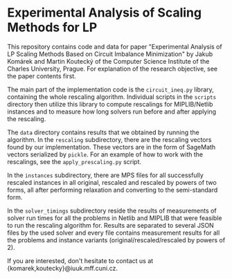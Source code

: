 # Experimental Analysis of Scaling Methods for LP

This repository contains code and data for paper "Experimental Analysis of LP Scaling
Methods Based on Circuit Imbalance Minimization" by Jakub Komárek and Martin Koutecký
of the Computer Science Institute of the Charles University, Prague. For explanation
of the research objective, see the paper contents first.

The main part of the implementation code is the `circuit_ineq.py` library, containing
the whole rescaling algorithm. Individual scripts in the `scripts` directory then
utilize this library to compute rescalings for MIPLIB/Netlib instances and to measure
how long solvers run before and after applying the rescaling.

The `data` directory contains results that we obtained by running the algorithm.
In the `rescaling` subdirectory, there are the rescaling vectors found by our implementation.
These vectors are in the form of SageMath vectors serialized by `pickle`. For an example
of how to work with the rescalings, see the `apply_prescaling.py` script.

In the `instances` subdirectory, there are MPS files for all successfully rescaled
instances in all original, rescaled and rescaled by powers of two forms, all
after performing relaxation and converting to the semi-standard form.

In the `solver_timings` subdirectory reside the results of measurements of solver
run times for all the problems in Netlib and MIPLIB that were feasible to run
the rescaling algorithm for. Results are separated to several JSON files by the used
solver and every file contains measurement results for all the problems and
instance variants (original/rescaled/rescaled by powers of 2).

If you are interested, don't hesitate to contact us at {komarek,koutecky}@iuuk.mff.cuni.cz.
